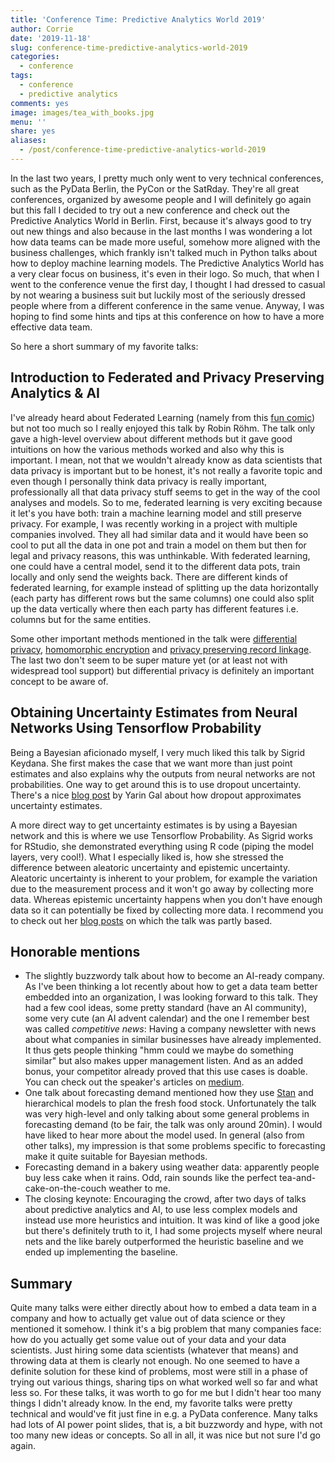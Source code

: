 ```yaml
---
title: 'Conference Time: Predictive Analytics World 2019'
author: Corrie
date: '2019-11-18'
slug: conference-time-predictive-analytics-world-2019
categories:
  - conference
tags:
  - conference
  - predictive analytics
comments: yes
image: images/tea_with_books.jpg
menu: ''
share: yes
aliases:
  - /post/conference-time-predictive-analytics-world-2019
---
```


In the last two years, I pretty much only went to very technical conferences, such as the PyData Berlin, the PyCon or the SatRday. They're all great conferences, organized by awesome people and I will definitely go again but this fall I decided to try out a new conference and check out the Predictive Analytics World in Berlin. First, because it's always good to try out new things and also because in the last months I was wondering a lot how data teams can be made more useful, somehow more aligned with the business challenges, which frankly isn't talked much in Python talks about how to deploy machine learning models. The Predictive Analytics World has a very clear focus on business, it's even in their logo. So much, that when I went to the conference venue the first day, I thought I had dressed to casual by not wearing a business suit but luckily most of the seriously dressed people where from a different conference in the same venue. 
Anyway, I was hoping to find some hints and tips at this conference on how to have a more effective data team.

So here a short summary of my favorite talks:

## Introduction to Federated and Privacy Preserving Analytics & AI
I've already heard about Federated Learning (namely from this [fun comic](https://federated.withgoogle.com/)) but not too much so I really enjoyed this talk by Robin Röhm. The talk only gave a high-level overview about different methods but it gave good intuitions on how the various methods worked and also why this is important. I mean, not that we wouldn't already know as data scientists that data privacy is important but to be honest, it's not really a favorite topic and even though I personally think data privacy is really important, professionally all that data privacy stuff seems to get in the way of the cool analyses and models. So to me, federated learning is very exciting because it let's you have both: train a machine learning model and still preserve privacy. For example, I was recently working in a project with multiple companies involved. They all had similar data and it would have been so cool to put all the data in one pot and train a model on them but then for legal and privacy reasons, this was unthinkable. With federated learning, one could have a central model, send it to the different data pots, train locally and only send the weights back. There are different kinds of federated learning, for example instead of splitting up the data horizontally (each party has different rows but the same columns) one could also split up the data vertically where then each party has different features i.e. columns but for the same entities.

Some other important methods mentioned in the talk were [differential privacy](http://www.jetlaw.org/journal-archives/volume-21/volume-21-issue-1/differential-privacy-a-primer-for-a-non-technical-audience/), [homomorphic encryption](https://www.wired.com/2014/11/hacker-lexicon-homomorphic-encryption/) and [privacy preserving record linkage](https://www.data61.csiro.au/en/Our-Research/Our-Work/Privacy-Preserving-Record-Linkage). The last two don't seem to be super mature yet (or at least not with widespread tool support) but differential privacy is definitely an important concept to be aware of.

## Obtaining Uncertainty Estimates from Neural Networks Using Tensorflow Probability
Being a Bayesian aficionado myself, I very much liked this talk by Sigrid Keydana. She first makes the case that we want more than just point estimates and also explains why the outputs from neural networks are not probabilities. One way to get around this is to use dropout uncertainty. There's a nice [blog post](http://mlg.eng.cam.ac.uk/yarin/blog_3d801aa532c1ce.html) by Yarin Gal about how dropout approximates uncertainty estimates. 

A more direct way to get uncertainty estimates is by using a Bayesian network and this is where we use Tensorflow Probability. As Sigrid works for RStudio, she demonstrated everything using R code (piping the model layers, very cool!). What I especially liked is, how she stressed the difference between aleatoric uncertainty and epistemic uncertainty. Aleatoric uncertainty is inherent to your problem, for example the variation due to the measurement process and it won't go away by collecting more data. Whereas epistemic uncertainty happens when you don't have enough data so it can potentially be fixed by collecting more data. I recommend you to check out her [blog posts](https://blogs.rstudio.com/tensorflow/posts/2019-11-13-variational-convnet/) on which the talk was partly based.

## Honorable mentions
- The slightly buzzwordy talk about how to become an AI-ready company. As I've been thinking a lot recently about how to get a data team better embedded into an organization, I was looking forward to this talk. They had a few cool ideas, some pretty standard (have an AI community), some very cute (an AI advent calendar) and the one I remember best was called _competitive news_: Having a company newsletter with news about what companies in similar businesses have already implemented. It thus gets people thinking "hmm could we maybe do something similar" but also makes upper management listen. And as an added bonus, your competitor already proved that this use cases is doable. You can check out the speaker's articles on [medium](https://medium.com/@TheJuliaButter).
- One talk about forecasting demand mentioned how they use [Stan](https://mc-stan.org/) and hierarchical models to plan the fresh food stock. Unfortunately the talk was very high-level and only talking about some general problems in forecasting demand (to be fair, the talk was only around 20min). I would have liked to hear more about the model used. In general (also from other talks), my impression is that some problems specific to forecasting make it quite suitable for Bayesian methods.
- Forecasting demand in a bakery using weather data: apparently people buy less cake when it rains. Odd, rain sounds like the perfect tea-and-cake-on-the-couch weather to me.
- The closing keynote: Encouraging the crowd, after two days of talks about predictive analytics and AI, to use less complex models and instead use more heuristics and intuition. It was kind of like a good joke but there's definitely truth to it, I had some projects myself where neural nets and the like barely outperformed the heuristic baseline and we ended up implementing the baseline.

## Summary
Quite many talks were either directly about how to embed a data team in a company and how to actually get value out of data science or they mentioned it somehow. I think it's a big problem that many companies face: how do you actually get some value out of your data and your data scientists. Just hiring some data scientists (whatever that means) and throwing data at them is clearly not enough. No one seemed to have a definite solution for these kind of problems, most were still in a phase of trying out various things, sharing tips on what worked well so far and what less so. For these talks, it was worth to go for me but I didn't hear too many things I didn't already know. In the end, my favorite talks were pretty technical and would've fit just fine in e.g. a PyData conference. Many talks had lots of AI power point slides, that is, a bit buzzwordy and hype, with not too many new ideas or concepts.
So all in all, it was nice but not sure I'd go again.